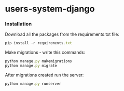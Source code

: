 # users-system-django

### Installation

Download all the packages from the requirements.txt file:

```js
pip install -r requirements.txt
```

Make migrations - write this commands:

```js
python manage.py makemigrations
python manage.py migrate
```

After migrations created run the server:

```js
python manage.py runserver
```

